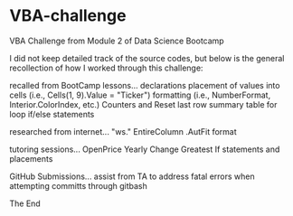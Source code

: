 # VBA-challenge
VBA Challenge from Module 2 of Data Science Bootcamp

I did not keep detailed track of the source codes, but below is the general recollection of how I worked through this challenge:

recalled from BootCamp lessons...
declarations
placement of values into cells (i.e., Cells(1, 9).Value = "Ticker")
formatting (i.e., NumberFormat, Interior.ColorIndex, etc.)
Counters and Reset
last row
summary table
for loop 
if/else statements

researched from internet...
"ws."
EntireColumn
.AutFit format

tutoring sessions...
OpenPrice
Yearly Change
Greatest If statements and placements

GitHub Submissions...
assist from TA to address fatal errors when attempting committs through gitbash

The End



